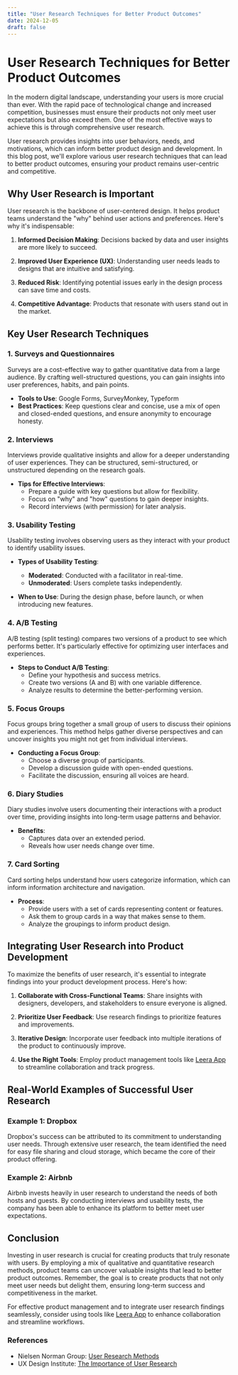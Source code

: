 ```yaml
---
title: "User Research Techniques for Better Product Outcomes"
date: 2024-12-05
draft: false
---
```

# User Research Techniques for Better Product Outcomes

In the modern digital landscape, understanding your users is more crucial than ever. With the rapid pace of technological change and increased competition, businesses must ensure their products not only meet user expectations but also exceed them. One of the most effective ways to achieve this is through comprehensive user research.

User research provides insights into user behaviors, needs, and motivations, which can inform better product design and development. In this blog post, we'll explore various user research techniques that can lead to better product outcomes, ensuring your product remains user-centric and competitive.

## Why User Research is Important

User research is the backbone of user-centered design. It helps product teams understand the "why" behind user actions and preferences. Here's why it's indispensable:

1. **Informed Decision Making**: Decisions backed by data and user insights are more likely to succeed.

2. **Improved User Experience (UX)**: Understanding user needs leads to designs that are intuitive and satisfying.

3. **Reduced Risk**: Identifying potential issues early in the design process can save time and costs.

4. **Competitive Advantage**: Products that resonate with users stand out in the market.

## Key User Research Techniques

### 1. Surveys and Questionnaires

Surveys are a cost-effective way to gather quantitative data from a large audience. By crafting well-structured questions, you can gain insights into user preferences, habits, and pain points.

- **Tools to Use**: Google Forms, SurveyMonkey, Typeform
- **Best Practices**: Keep questions clear and concise, use a mix of open and closed-ended questions, and ensure anonymity to encourage honesty.

### 2. Interviews

Interviews provide qualitative insights and allow for a deeper understanding of user experiences. They can be structured, semi-structured, or unstructured depending on the research goals.

- **Tips for Effective Interviews**:
  - Prepare a guide with key questions but allow for flexibility.
  - Focus on "why" and "how" questions to gain deeper insights.
  - Record interviews (with permission) for later analysis.

### 3. Usability Testing

Usability testing involves observing users as they interact with your product to identify usability issues.

- **Types of Usability Testing**:
  - **Moderated**: Conducted with a facilitator in real-time.
  - **Unmoderated**: Users complete tasks independently.

- **When to Use**: During the design phase, before launch, or when introducing new features.

### 4. A/B Testing

A/B testing (split testing) compares two versions of a product to see which performs better. It's particularly effective for optimizing user interfaces and experiences.

- **Steps to Conduct A/B Testing**:
  - Define your hypothesis and success metrics.
  - Create two versions (A and B) with one variable difference.
  - Analyze results to determine the better-performing version.

### 5. Focus Groups

Focus groups bring together a small group of users to discuss their opinions and experiences. This method helps gather diverse perspectives and can uncover insights you might not get from individual interviews.

- **Conducting a Focus Group**:
  - Choose a diverse group of participants.
  - Develop a discussion guide with open-ended questions.
  - Facilitate the discussion, ensuring all voices are heard.

### 6. Diary Studies

Diary studies involve users documenting their interactions with a product over time, providing insights into long-term usage patterns and behavior.

- **Benefits**:
  - Captures data over an extended period.
  - Reveals how user needs change over time.

### 7. Card Sorting

Card sorting helps understand how users categorize information, which can inform information architecture and navigation.

- **Process**:
  - Provide users with a set of cards representing content or features.
  - Ask them to group cards in a way that makes sense to them.
  - Analyze the groupings to inform product design.

## Integrating User Research into Product Development

To maximize the benefits of user research, it's essential to integrate findings into your product development process. Here's how:

1. **Collaborate with Cross-Functional Teams**: Share insights with designers, developers, and stakeholders to ensure everyone is aligned.

2. **Prioritize User Feedback**: Use research findings to prioritize features and improvements.

3. **Iterative Design**: Incorporate user feedback into multiple iterations of the product to continuously improve.

4. **Use the Right Tools**: Employ product management tools like [Leera App](https://leera.app) to streamline collaboration and track progress.

## Real-World Examples of Successful User Research

### Example 1: Dropbox

Dropbox's success can be attributed to its commitment to understanding user needs. Through extensive user research, the team identified the need for easy file sharing and cloud storage, which became the core of their product offering.

### Example 2: Airbnb

Airbnb invests heavily in user research to understand the needs of both hosts and guests. By conducting interviews and usability tests, the company has been able to enhance its platform to better meet user expectations.

## Conclusion

Investing in user research is crucial for creating products that truly resonate with users. By employing a mix of qualitative and quantitative research methods, product teams can uncover valuable insights that lead to better product outcomes. Remember, the goal is to create products that not only meet user needs but delight them, ensuring long-term success and competitiveness in the market.

For effective product management and to integrate user research findings seamlessly, consider using tools like [Leera App](https://leera.app) to enhance collaboration and streamline workflows.

### References

- Nielsen Norman Group: [User Research Methods](https://www.nngroup.com/articles/which-ux-research-methods/)
- UX Design Institute: [The Importance of User Research](https://www.uxdesigninstitute.com/blog/importance-of-user-research/)